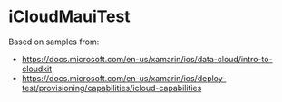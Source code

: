 # iCloudMauiTest
Based on samples from:
- https://docs.microsoft.com/en-us/xamarin/ios/data-cloud/intro-to-cloudkit
- https://docs.microsoft.com/en-us/xamarin/ios/deploy-test/provisioning/capabilities/icloud-capabilities
